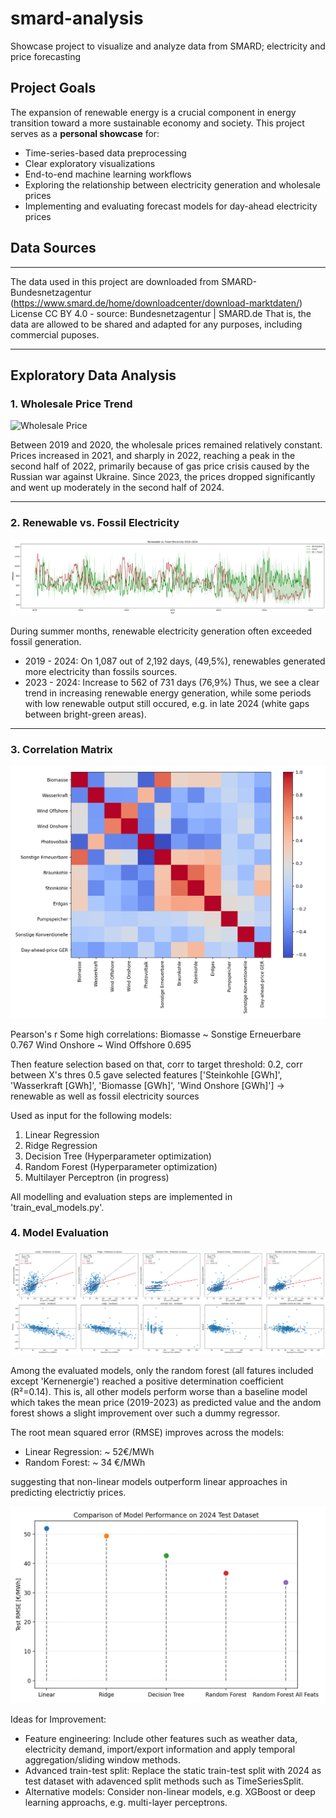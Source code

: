 # smard-analysis
Showcase project to visualize and analyze data from SMARD; electricity and price forecasting

## Project Goals

The expansion of renewable energy is a crucial component in energy transition toward a more sustainable economy and society. This project serves as a **personal showcase** for:
- Time-series-based data preprocessing
- Clear exploratory visualizations
- End-to-end machine learning workflows
- Exploring the relationship between electricity generation and wholesale prices
- Implementing and evaluating forecast models for day-ahead electricity prices

## Data Sources
***
The data used in this project are downloaded from SMARD-Bundesnetzagentur (https://www.smard.de/home/downloadcenter/download-marktdaten/)
License CC BY 4.0 - source: Bundesnetzagentur | SMARD.de
That is, the data are allowed to be shared and adapted for any purposes, including commercial puposes.
***

## Exploratory Data Analysis

### 1. Wholesale Price Trend

![Wholesale Price](plots/Großhandelspreis_2019_2024.png)

Between 2019 and 2020, the wholesale prices remained relatively constant. Prices increased in 2021, and sharply in 2022, reaching a peak in the second half of 2022, primarily because of gas price crisis caused by the Russian war against Ukraine. Since 2023, the prices dropped significantly and went up moderately in the second half of 2024.

---

### 2. Renewable vs. Fossil Electricity

![Renewable vs Fossil](plots/Renewable_vs_fossil_elec_types_2019_2024_overview.png)

During summer months, renewable electricity generation often exceeded fossil generation.
- 2019 - 2024: On 1,087 out of 2,192 days, (49,5%), renewables generated more electricity than fossils sources.
- 2023 - 2024: Increase to 562 of 731 days (76,9%)
Thus, we see a clear trend in increasing renewable energy generation, while some periods with low renewable output still occured, e.g. in late 2024 (white gaps between bright-green areas).

---

### 3. Correlation Matrix

![Correlation Matrix](plots/corr_heatmap.png)

Pearson's r
Some high correlations:
Biomasse ~ Sonstige Erneuerbare 0.767
Wind Onshore ~ Wind Offshore 0.695


Then feature selection based on that, corr to target threshold: 0.2, corr between X's thres 0.5
gave selected features ['Steinkohle [GWh]', 'Wasserkraft [GWh]', 'Biomasse [GWh]', 'Wind Onshore [GWh]']
-> renewable as well as fossil electricity sources

Used as input for the following models:

1) Linear Regression
2) Ridge Regression
3) Decision Tree (Hyperparameter optimization)
4) Random Forest (Hyperparameter optimization)
5) Multilayer Perceptron (in progress)

All modelling and evaluation steps are implemented in 'train_eval_models.py'.

### 4. Model Evaluation

![Lin Reg Pred vs Actual All Models](plots/eval_all_models.png)

Among the evaluated models, only the random forest (all fatures included except 'Kernenergie') reached a positive determination coefficient (R²=0.14). This is, all other models perform worse than a baseline model which takes the mean price (2019-2023) as predicted value and the andom forest shows a slight improvement over such a dummy regressor.

The root mean squared error (RMSE) improves across the models:
- Linear Regression: ~ 52€/MWh
- Random Forest: ~ 34 €/MWh

suggesting that non-linear models outperform linear approaches in predicting electrictiy prices.

![Model Comparison RMSE](plots/RMSE_all_models.png)

Ideas for Improvement:
- Feature engineering: Include other features such as weather data, electricity demand, import/export information and apply temporal aggregation/sliding window methods.
- Advanced train-test split: Replace the static train-test split with 2024 as test dataset with adavenced split methods such as TimeSeriesSplit.
- Alternative models: Consider non-linear models, e.g. XGBoost or deep learning approachs, e.g. multi-layer perceptrons.